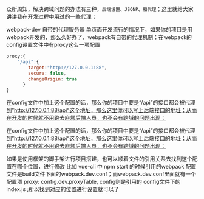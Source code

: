 众所周知，解决跨域问题的办法有三种，`后端设置、JSONP、和代理`；这里就给大家讲讲我在开发过程中用过的一些代理；

webpack-dev 自带的代理服务器
单页面开发流行的情况下，如果你的项目是用webpack开发的，那么久好办了，webpack有自带的代理机制；在webpack的config设置文件中有proxy这么一项配置

```javascript
proxy:{
    "/api":{
        target:"http://127.0.0.1:88",
        secure: false,
        changeOrigin: true
      }
}
```


在config文件中加上这个配置的话，那么你的项目中要是“/api”的接口都会被代理到”http://127.0.0.1:88/api“这个地址，那么这里你可以写上后端接口的地址；从而在开发的时候就不用跑去麻烦后端人员，也不会有跨域的问题出现；

在config文件中加上这个配置的话，那么你的项目中要是“/api”的接口都会被代理到”http://127.0.0.1:88/api“这个地址，那么这里你可以写上后端接口的地址；从而在开发的时候就不用跑去麻烦后端人员，也不会有跨域的问题出现；

如果是使用框架的脚手架进行项目搭建，也可以顺着文件的引用关系去找到这个配置在哪个位置，进行修改
比如 vue-cli 中 npm start 的时候引用的webpack 配置文件是build文件下面的webpack.dev.conf；而webpack.dev.conf里面就有一个配置项 proxy: config.dev.proxyTable, config则是引用的 config文件下的index.js ;所以找到对应的位置进行设置就可以了


